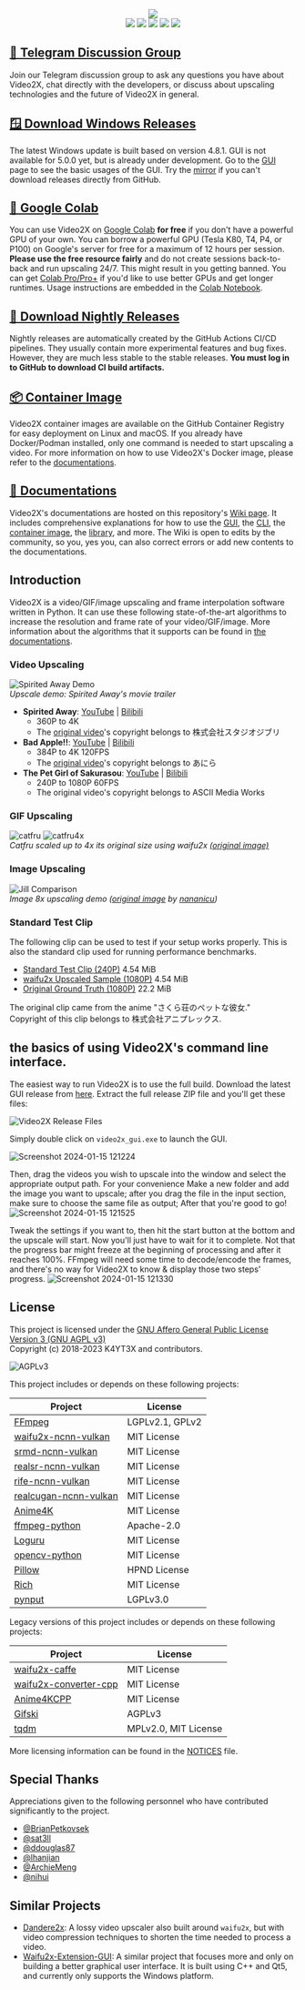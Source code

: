 <p align="center">
   <img src="https://user-images.githubusercontent.com/21986859/102733190-872a7880-4334-11eb-8e9e-0ca747f130b1.png"/>
   </br>
   <img src="https://img.shields.io/github/v/release/k4yt3x/video2x?style=flat-square"/>
   <img src="https://img.shields.io/github/actions/workflow/status/k4yt3x/video2x/ci.yml?label=CI&style=flat-square"/>
   <img src="https://img.shields.io/github/downloads/k4yt3x/video2x/total?style=flat-square"/>
   <img src="https://img.shields.io/github/license/k4yt3x/video2x?style=flat-square"/>
   <img src="https://img.shields.io/badge/dynamic/json?color=%23e85b46&label=Patreon&query=data.attributes.patron_count&suffix=%20patrons&url=https%3A%2F%2Fwww.patreon.com%2Fapi%2Fcampaigns%2F4507807&style=flat-square"/>
</p>

## [💬 Telegram Discussion Group](https://t.me/video2x)

Join our Telegram discussion group to ask any questions you have about Video2X, chat directly with the developers, or discuss about upscaling technologies and the future of Video2X in general.

## [🪟 Download Windows Releases](https://github.com/k4yt3x/video2x/releases/tag/4.8.1)

The latest Windows update is built based on version 4.8.1. GUI is not available for 5.0.0 yet, but is already under development. Go to the [GUI](https://github.com/k4yt3x/video2x/wiki/GUI) page to see the basic usages of the GUI. Try the [mirror](https://files.k4yt3x.com/Projects/Video2X/latest) if you can't download releases directly from GitHub.

## [📔 Google Colab](https://colab.research.google.com/drive/1gWEwcA9y57EsxwOjmLNmNMXPsafw0kGo)

You can use Video2X on [Google Colab](https://colab.research.google.com/) **for free** if you don't have a powerful GPU of your own. You can borrow a powerful GPU (Tesla K80, T4, P4, or P100) on Google's server for free for a maximum of 12 hours per session. **Please use the free resource fairly** and do not create sessions back-to-back and run upscaling 24/7. This might result in you getting banned. You can get [Colab Pro/Pro+](https://colab.research.google.com/signup/pricing) if you'd like to use better GPUs and get longer runtimes. Usage instructions are embedded in the [Colab Notebook](https://colab.research.google.com/drive/1gWEwcA9y57EsxwOjmLNmNMXPsafw0kGo).

## [🌙 Download Nightly Releases](https://github.com/k4yt3x/video2x/actions/workflows/ci.yml)

Nightly releases are automatically created by the GitHub Actions CI/CD pipelines. They usually contain more experimental features and bug fixes. However, they are much less stable to the stable releases. **You must log in to GitHub to download CI build artifacts.**

## [📦 Container Image](https://github.com/k4yt3x/video2x/pkgs/container/video2x)

Video2X container images are available on the GitHub Container Registry for easy deployment on Linux and macOS. If you already have Docker/Podman installed, only one command is needed to start upscaling a video. For more information on how to use Video2X's Docker image, please refer to the [documentations](https://github.com/K4YT3X/video2x/wiki/Container).

## [📖 Documentations](https://github.com/k4yt3x/video2x/wiki)

Video2X's documentations are hosted on this repository's [Wiki page](https://github.com/k4yt3x/video2x/wiki). It includes comprehensive explanations for how to use the [GUI](https://github.com/k4yt3x/video2x/wiki/GUI), the [CLI](https://github.com/k4yt3x/video2x/wiki/CLI), the [container image](https://github.com/K4YT3X/video2x/wiki/Container), the [library](https://github.com/k4yt3x/video2x/wiki/Library), and more. The Wiki is open to edits by the community, so you, yes you, can also correct errors or add new contents to the documentations.

## Introduction

Video2X is a video/GIF/image upscaling and frame interpolation software written in Python. It can use these following state-of-the-art algorithms to increase the resolution and frame rate of your video/GIF/image. More information about the algorithms that it supports can be found in [the documentations](https://github.com/k4yt3x/video2x/wiki/Algorithms).

### Video Upscaling

![Spirited Away Demo](https://user-images.githubusercontent.com/21986859/49412428-65083280-f73a-11e8-8237-bb34158a545e.png)\
_Upscale demo: Spirited Away's movie trailer_

- **Spirited Away**: [YouTube](https://youtu.be/mGEfasQl2Zo) | [Bilibili](https://www.bilibili.com/video/BV1V5411471i/)
  - 360P to 4K
  - The [original video](https://www.youtube.com/watch?v=ByXuk9QqQkk)'s copyright belongs to 株式会社スタジオジブリ
- **Bad Apple!!**: [YouTube](https://youtu.be/A81rW_FI3cw) | [Bilibili](https://www.bilibili.com/video/BV16K411K7ue)
  - 384P to 4K 120FPS
  - The [original video](https://www.nicovideo.jp/watch/sm8628149)'s copyright belongs to あにら
- **The Pet Girl of Sakurasou**: [YouTube](https://youtu.be/M0vDI1HH2_Y) | [Bilibili](https://www.bilibili.com/video/BV14k4y167KP/)
  - 240P to 1080P 60FPS
  - The original video's copyright belongs to ASCII Media Works

### GIF Upscaling

![catfru](https://user-images.githubusercontent.com/21986859/81631069-96d4fc80-93f6-11ea-92fb-33d6545055e7.gif)
![catfru4x](https://user-images.githubusercontent.com/21986859/81631070-976d9300-93f6-11ea-9137-072a3b386110.gif)\
_Catfru scaled up to 4x its original size using waifu2x [(original image)](https://gfycat.com/craftyeasygoingankole-capoo-bug-cat)_

### Image Upscaling

![Jill Comparison](https://user-images.githubusercontent.com/21986859/81631903-79a12d80-93f8-11ea-9c3c-f340240cf08c.png)\
_Image 8x upscaling demo ([original image](https://72915.tumblr.com/post/173793265673) by [nananicu](https://twitter.com/nananicu))_

### Standard Test Clip

The following clip can be used to test if your setup works properly. This is also the standard clip used for running performance benchmarks.

- [Standard Test Clip (240P)](https://files.k4yt3x.com/Resources/Videos/standard-test.mp4) 4.54 MiB
- [waifu2x Upscaled Sample (1080P)](https://files.k4yt3x.com/Resources/Videos/standard-waifu2x.mp4) 4.54 MiB
- [Original Ground Truth (1080P)](https://files.k4yt3x.com/Resources/Videos/standard-original.mp4) 22.2 MiB

The original clip came from the anime "さくら荘のペットな彼女."\
Copyright of this clip belongs to 株式会社アニプレックス.

## the basics of using Video2X's command line interface.

The easiest way to run Video2X is to use the full build. Download the latest GUI release from [here](https://github.com/k4yt3x/video2x/releases/tag/4.8.1). Extract the full release ZIP file and you'll get these files:

![Video2X Release Files](https://user-images.githubusercontent.com/21986859/81489846-28633380-926a-11ea-9e81-fb92f492e14c.png)

Simply double click on `video2x_gui.exe` to launch the GUI.

![Screenshot 2024-01-15 121224](https://github.com/aa-sikkkk/video2x/assets/152005759/063a22ac-b9dd-414f-8f14-0360ba8204ec)


Then, drag the videos you wish to upscale into the window and select the appropriate output path.
For your convenience Make a new folder and add the image you want to upscale; after you drag the file in the input section, make sure to choose the same file as output; After that you're good to go!
![Screenshot 2024-01-15 121525](https://github.com/aa-sikkkk/video2x/assets/152005759/c4125ecc-354e-4b11-8d18-fe8901175ca4)



Tweak the settings if you want to, then hit the start button at the bottom and the upscale will start. Now you'll just have to wait for it to complete. Not that the progress bar might freeze at the beginning of processing and after it reaches 100%. FFmpeg will need some time to decode/encode the frames, and there's no way for Video2X to know & display those two steps' progress.
![Screenshot 2024-01-15 121330](https://github.com/aa-sikkkk/video2x/assets/152005759/8cb67975-7bf4-4170-8022-b01071588cce)




## License

This project is licensed under the [GNU Affero General Public License Version 3 (GNU AGPL v3)](https://www.gnu.org/licenses/agpl-3.0.txt)\
Copyright (c) 2018-2023 K4YT3X and contributors.

![AGPLv3](https://www.gnu.org/graphics/agplv3-155x51.png)

This project includes or depends on these following projects:

| Project                                                                 | License         |
| ----------------------------------------------------------------------- | --------------- |
| [FFmpeg](https://www.ffmpeg.org/)                                       | LGPLv2.1, GPLv2 |
| [waifu2x-ncnn-vulkan](https://github.com/nihui/waifu2x-ncnn-vulkan)     | MIT License     |
| [srmd-ncnn-vulkan](https://github.com/nihui/srmd-ncnn-vulkan)           | MIT License     |
| [realsr-ncnn-vulkan](https://github.com/nihui/realsr-ncnn-vulkan)       | MIT License     |
| [rife-ncnn-vulkan](https://github.com/nihui/rife-ncnn-vulkan)           | MIT License     |
| [realcugan-ncnn-vulkan](https://github.com/nihui/realcugan-ncnn-vulkan) | MIT License     |
| [Anime4K](https://github.com/bloc97/Anime4K)                            | MIT License     |
| [ffmpeg-python](https://github.com/kkroening/ffmpeg-python)             | Apache-2.0      |
| [Loguru](https://github.com/Delgan/loguru)                              | MIT License     |
| [opencv-python](https://github.com/opencv/opencv-python)                | MIT License     |
| [Pillow](https://github.com/python-pillow/Pillow)                       | HPND License    |
| [Rich](https://github.com/Textualize/rich)                              | MIT License     |
| [pynput](https://github.com/moses-palmer/pynput)                        | LGPLv3.0        |

Legacy versions of this project includes or depends on these following projects:

| Project                                                                     | License              |
| --------------------------------------------------------------------------- | -------------------- |
| [waifu2x-caffe](https://github.com/lltcggie/waifu2x-caffe)                  | MIT License          |
| [waifu2x-converter-cpp](https://github.com/DeadSix27/waifu2x-converter-cpp) | MIT License          |
| [Anime4KCPP](https://github.com/TianZerL/Anime4KCPP)                        | MIT License          |
| [Gifski](https://github.com/ImageOptim/gifski)                              | AGPLv3               |
| [tqdm](https://github.com/tqdm/tqdm)                                        | MPLv2.0, MIT License |

More licensing information can be found in the [NOTICES](NOTICES) file.

## Special Thanks

Appreciations given to the following personnel who have contributed significantly to the project.

- [@BrianPetkovsek](https://github.com/BrianPetkovsek)
- [@sat3ll](https://github.com/sat3ll)
- [@ddouglas87](https://github.com/ddouglas87)
- [@lhanjian](https://github.com/lhanjian)
- [@ArchieMeng](https://github.com/archiemeng)
- [@nihui](https://github.com/nihui)

## Similar Projects

- [Dandere2x](https://github.com/CardinalPanda/dandere2x): A lossy video upscaler also built around `waifu2x`, but with video compression techniques to shorten the time needed to process a video.
- [Waifu2x-Extension-GUI](https://github.com/AaronFeng753/Waifu2x-Extension-GUI): A similar project that focuses more and only on building a better graphical user interface. It is built using C++ and Qt5, and currently only supports the Windows platform.
